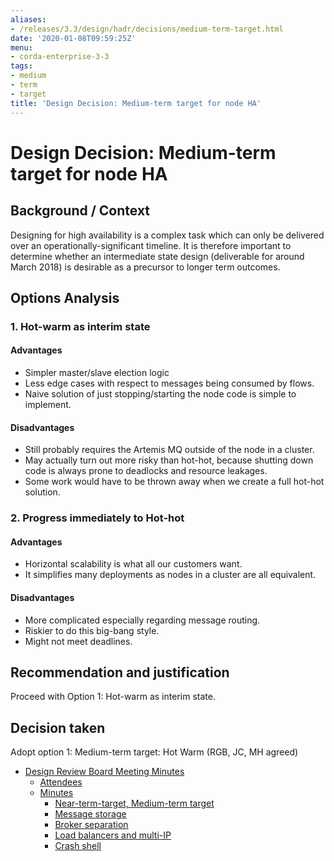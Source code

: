 ```yaml
---
aliases:
- /releases/3.3/design/hadr/decisions/medium-term-target.html
date: '2020-01-08T09:59:25Z'
menu:
- corda-enterprise-3-3
tags:
- medium
- term
- target
title: 'Design Decision: Medium-term target for node HA'
---
```



# Design Decision: Medium-term target for node HA


## Background / Context

Designing for high availability is a complex task which can only be delivered over an operationally-significant
timeline. It is therefore important to determine whether an intermediate state design (deliverable for around March
2018) is desirable as a precursor to longer term outcomes.


## Options Analysis


### 1. Hot-warm as interim state


#### Advantages


* Simpler master/slave election logic
* Less edge cases with respect to messages being consumed by flows.
* Naive solution of just stopping/starting the node code is simple to implement.


#### Disadvantages


* Still probably requires the Artemis MQ outside of the node in a cluster.
* May actually turn out more risky than hot-hot, because shutting down code is always prone to deadlocks and resource leakages.
* Some work would have to be thrown away when we create a full hot-hot solution.


### 2. Progress immediately to Hot-hot


#### Advantages


* Horizontal scalability is what all our customers want.
* It simplifies many deployments as nodes in a cluster are all equivalent.


#### Disadvantages


* More complicated especially regarding message routing.
* Riskier to do this big-bang style.
* Might not meet deadlines.


## Recommendation and justification

Proceed with Option 1: Hot-warm as interim state.


## Decision taken

Adopt option 1: Medium-term target: Hot Warm (RGB, JC, MH agreed)



* [Design Review Board Meeting Minutes](drb-meeting-20171116.md)
    * [Attendees](drb-meeting-20171116.md#attendees)
    * [Minutes](drb-meeting-20171116.md#minutes)
        * [Near-term-target, Medium-term target](drb-meeting-20171116.md#near-term-target-medium-term-target)
        * [Message storage](drb-meeting-20171116.md#id1)
        * [Broker separation](drb-meeting-20171116.md#id2)
        * [Load balancers and multi-IP](drb-meeting-20171116.md#id3)
        * [Crash shell](drb-meeting-20171116.md#id4)








